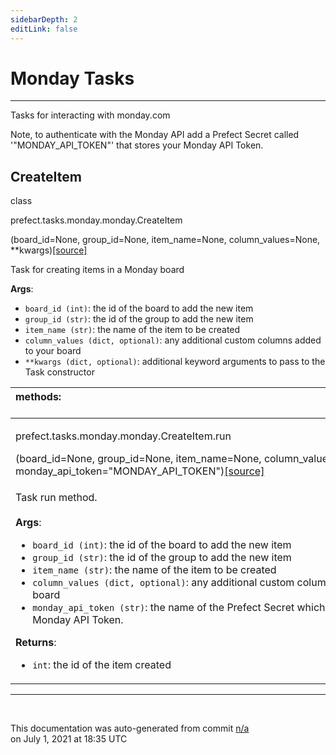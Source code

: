 ```yaml
---
sidebarDepth: 2
editLink: false
---
```

# Monday Tasks
---
Tasks for interacting with monday.com

Note, to authenticate with the Monday API add a Prefect Secret
called '"MONDAY_API_TOKEN"' that stores your Monday API Token.
 ## CreateItem
 <div class='class-sig' id='prefect-tasks-monday-monday-createitem'><p class="prefect-sig">class </p><p class="prefect-class">prefect.tasks.monday.monday.CreateItem</p>(board_id=None, group_id=None, item_name=None, column_values=None, **kwargs)<span class="source"><a href="https://github.com/PrefectHQ/prefect/blob/master/src/prefect/tasks/monday/monday.py#L9">[source]</a></span></div>

Task for creating items in a Monday board

**Args**:     <ul class="args"><li class="args">`board_id (int)`: the id of the board to add the new item     </li><li class="args">`group_id (str)`: the id of the group to add the new item     </li><li class="args">`item_name (str)`: the name of the item to be created     </li><li class="args">`column_values (dict, optional)`: any additional custom columns added to your board     </li><li class="args">`**kwargs (dict, optional)`: additional keyword arguments to pass to the         Task constructor</li></ul>

|methods: &nbsp;&nbsp;&nbsp;&nbsp;&nbsp;&nbsp;&nbsp;&nbsp;&nbsp;&nbsp;&nbsp;&nbsp;&nbsp;&nbsp;&nbsp;&nbsp;&nbsp;&nbsp;&nbsp;&nbsp;&nbsp;&nbsp;&nbsp;&nbsp;&nbsp;&nbsp;&nbsp;&nbsp;&nbsp;&nbsp;&nbsp;&nbsp;&nbsp;&nbsp;&nbsp;&nbsp;&nbsp;&nbsp;&nbsp;&nbsp;&nbsp;&nbsp;&nbsp;&nbsp;&nbsp;&nbsp;&nbsp;&nbsp;&nbsp;&nbsp;&nbsp;&nbsp;&nbsp;&nbsp;&nbsp;&nbsp;&nbsp;&nbsp;&nbsp;&nbsp;&nbsp;&nbsp;&nbsp;&nbsp;&nbsp;&nbsp;&nbsp;&nbsp;&nbsp;&nbsp;&nbsp;&nbsp;&nbsp;&nbsp;&nbsp;&nbsp;&nbsp;&nbsp;&nbsp;&nbsp;&nbsp;&nbsp;&nbsp;&nbsp;&nbsp;&nbsp;&nbsp;&nbsp;&nbsp;&nbsp;&nbsp;&nbsp;&nbsp;&nbsp;&nbsp;&nbsp;&nbsp;&nbsp;&nbsp;&nbsp;&nbsp;&nbsp;&nbsp;&nbsp;&nbsp;&nbsp;&nbsp;&nbsp;&nbsp;&nbsp;&nbsp;&nbsp;&nbsp;&nbsp;&nbsp;&nbsp;&nbsp;&nbsp;&nbsp;&nbsp;&nbsp;&nbsp;&nbsp;&nbsp;&nbsp;&nbsp;&nbsp;&nbsp;&nbsp;&nbsp;&nbsp;&nbsp;&nbsp;&nbsp;&nbsp;&nbsp;&nbsp;&nbsp;&nbsp;&nbsp;&nbsp;&nbsp;&nbsp;&nbsp;&nbsp;&nbsp;&nbsp;&nbsp;&nbsp;&nbsp;|
|:----|
 | <div class='method-sig' id='prefect-tasks-monday-monday-createitem-run'><p class="prefect-class">prefect.tasks.monday.monday.CreateItem.run</p>(board_id=None, group_id=None, item_name=None, column_values=None, monday_api_token=&quot;MONDAY_API_TOKEN&quot;)<span class="source"><a href="https://github.com/PrefectHQ/prefect/blob/master/src/prefect/tasks/monday/monday.py#L37">[source]</a></span></div>
<p class="methods">Task run method.<br><br>**Args**:     <ul class="args"><li class="args">`board_id (int)`: the id of the board to add the new item     </li><li class="args">`group_id (str)`: the id of the group to add the new item     </li><li class="args">`item_name (str)`: the name of the item to be created     </li><li class="args">`column_values (dict, optional)`: any additional custom columns added to your board     </li><li class="args">`monday_api_token (str)`: the name of the Prefect Secret which stored your Monday         API Token.</li></ul> **Returns**:     <ul class="args"><li class="args">`int`: the id of the item created</li></ul></p>|

---
<br>


<p class="auto-gen">This documentation was auto-generated from commit <a href='https://github.com/PrefectHQ/prefect/commit/n/a'>n/a</a> </br>on July 1, 2021 at 18:35 UTC</p>